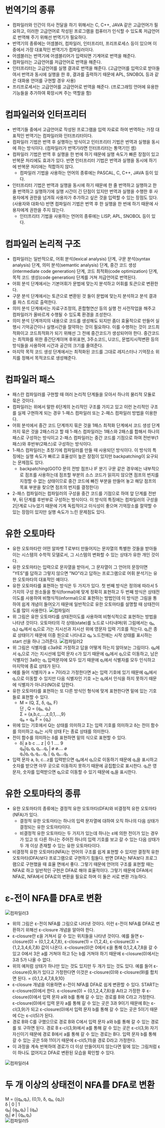 # 번역기의 종류
* 컴파일러와 인간이 의사 전달을 하기 위해서는 C, C++, JAVA 같은 고급언어가 필요하고, 이러한 고급언어로 작성된 프로그램을 컴퓨터가 인식할 수 있도록 저급언어로 번역해 주기 위해선 번역기가 필요하다.  
* 번역기의 종류에는 어셈블러, 컴파일러, 인터프리터, 프리프로세스 등이 있으며 이 중에서 가장 대표적인 번역기가 컴파일러이다. 
* 어셈블러는 번역기에 어셈블리어가 입력되면 기계어로 번역을 해준다. 
* 컴파일러는 고급언어를 저급언어로 번역을 해준다. 
* 인터프리터는 고급언어를 실행 결과로 번역을 해준다. (고급언어를 입력으로 받아들여서 번역과 동시에 실행을 한 후, 결과를 출력하기 때문에 APL, SNOBOL 등과 같은 대화용 언어를 구현할 경우 사용)
* 프리프로세서는 고급언어를 고급언어로 번역을 해준다. (프로그래밍 언어에 유용한 기능들을 추가하여 확장시켜 주는 역할을 함)

# 컴파일러와 인터프리터 
* 번역기들 중에서 고급언어로 작성된 프로그램을 입력 자료로 하여 번역하는 가장 대표적인 번역기는 컴파일러와 인터프리터이다. 
* 컴파일러 기법은 번역 후 실행하는 방식이고 인터프리터 기법은 번역과 실행을 동시에 하는 방식이다. (컴파일러가 번역기라면 인터프리터는 통역기인 셈)
* 컴파일러 기법은 번역 후 실행을 한 번에 하기 때문에 실행 속도가 빠른 장점이 있고 반복문 처리에도 효과가 있다. 반면 인터프리터 기법은 번역과 실행을 동시에 하기에 반복문 처리에는 적합하지 않다.
  * 컴파일러 기법을 사용하는 언어의 종류에는 PASCAL, C, C++, JAVA 등이 있다.
* 인터프리터 기법은 번역과 실행을 동시에 하기 때문에 한 줄 번역하고 실행하고 한 줄 번역하고 실행하기에 실행 시간이 긴 단점이 있지만 번역과 실행을 수행한 후 사용자에게 권한을 넘겨줘 사용자가 추가하고 싶은 것을 입력할 수 있는 장점도 있다. (사용자와 대화식) 반면 컴파일러 기법은 번역 후 한 실행을 한 번에 하기 때문에 사용자에게 권한을 주지 않는다. 
  * 인터프리터 기법을 사용하는 언어의 종류에는 LISP, APL, SNOBOL 등이 있다.

 # 컴파일러 논리적 구조 
 * 컴파일러는 일반적으로, 어휘 분석(lexical analysis) 단계, 구문 분석(syntax analysis) 단계, 의미 분석(semantic analysis) 단계, 중간 코드 생성(intermediate code generation) 단계, 코드 최적화(code optimization) 단계, 목적 코드 생성(code generation) 단계를 거쳐 저급언어로 번역된다.
 * 어휘 분석 단계에서는 기본어휘가 문법에 맞는지 분석하고 어휘를 토큰으로 변환한다.
 * 구문 분석 단계에서는 토큰으로 변환된 것 들이 문법에 맞는지 분석하고 분석 결과를 파스 트리로 출력한다.
 * 의미 분석 단계에서는 자료구조정의, 혼합형연산 등의 실행 전 사전작업을 해주고 컴파일러가 올바르게 수행될 수 있도록 환경을 조성한다.
 * 의미 분석 단계까지의 내용으로 코드를 생성해도 되지만 좀더 효율적으로 만들어 실행시 기억공간이나 실행시간을 절약하는 것이 필요하다. 이를 수행하는 것이 코드최적화이고 코드최적화가 되기 위해선 그 전에 중간코드가 생성되어야 한다. 중간코드는 최적화를 위한 중간단계이며 후위표현, 3주소코드, U코드, 문법지시적변환 등의 방식들을 사용하여 시간과 공간의 크기를 줄여준다.
 * 마지막 목적 코드 생성 단계에서는 최적화된 코드를 그대로 레지스터나 기억장소 위치를 정해서 목적코드로 생성해준다.

# 컴파일러 패스
* 패스란 컴파일러를 구현할 때 여러 논리적 단계들을 모아서 하나의 물리적 모듈로 묶은 것이다.
* 컴파일러는 위에서 말한 6단계의 논리적인 구조를 가지고 있고 이런 논리적인 구조를 실제 구현하게 되는 경우 1-패스 컴파일러 또는 2-패스 컴파일러 방법을 이용한다.
* 어휘 분석에서 중간 코드 단계까지 묶은 것을 1패스 최적화 단계에서 코드 생성 단계까지 묶은 것을 2패스라고 할 때 1-패스 컴파일러는 1패스와 2패스를 합해서 하나의 패스로 구성하는 방식이고 2-패스 컴파일러는 중간 코드를 기점으로 하여 전반부(1패스)와 후반부(2패스)로 구성하는 방식이다.
* 1-패스 컴파일러는 초창기에 컴파일러를 만들 때 사용되던 방식이다. 이 방식의 특징에는 실행 속도가 빠르고 효율성이 높은 장점이 있지만 backpatching이 요구되는 문제점도 있다.
  * backpatching(GOTO 문의 전방 점프나 IF 분기 구문 같은 경우에는 내부적으로 점프를 사용하는데 점프할 부분의 소스 코드가 읽히지 않으면 점프의 번지를 지정할 수 없는 상태이므로 중간 코드에 빠진 부분을 만들어 놓고 해당 점프의 목표 부분을 찾으면 점프의 번지를 결정한다)
* 2-패스 컴파일러는 컴파일러의 구성을 중간 코드를 기점으로 하여 앞 단계를 전반부, 뒤 단계를 후반부로 구성하는 방식이다. 이 방식의 특징에는 컴파일러의 구성을 2단계로 나누었기 때문에 기계 독립적이고 이식성이 좋으며 기억장소를 절약할 수 있는 장점이 있지만 실행 속도가 느린 문제점도 있다.

# 유한 오토마타 
* 유한 오토마타란 어떤 알파벳 T로부터 만들어지는 문자열의 특별한 것들을 받아들이는 시스템의 수학적 모델로서, 그 시스템의 변화할 수 있는 상태가 유한 개인 것이다.
* 유한 오토마타는 입력으로 문자열을 받아서, 그 문자열이 그 언어의 문장이면 "YES"를 답하고 그렇지 않으면 "NO"라고 답하는 프로그램으로 어휘 분석기는 유한 오토마타의 대표적인 예이다.
* 유한 오토마타를 표현하는 방식은 두 가지가 있다. 첫 번째 방식은 정의에 따라서 5가지의 구성 원소들을 형식(formal)에 맞게 정확히 표현하고 두 번째 방식은 상태전이도를 사용하여 비형식적(informal)으로 표현하는 방법인데 이 방식은 그림을 통하여 쉽게 개념이 들어오기 때문에 일반적으로 유한 오토마타를 설명할 때 상태전이도를 많이 사용한다.
![컴파일러](https://github.com/potatoduck9/TIL/assets/125454578/3607f5a1-72ed-4a52-872c-4846df8cf6ad)
* 위 그림은 유한 오토마타를 상태전이도를 사용하여 비형식적으로 표현하는 방법을 나타낸 것이다. 오토마타의 각 상태(state)를 노드로 나타내며(위 그림에서는 q₀, q₁) q₀에서 q₁으로 가는 지시선과 지시선 위에 영문자 입력 기호를 적는다. q₁은 종료 상태이기 때문에 이중 원으로 나타내고 q₀ 노드전에는 시작 상태를 표시하는 start 선을 하나 그려준다.
![컴파일러2](https://github.com/potatoduck9/TIL/assets/125454578/9e592c68-7cf7-4d32-a562-5f0475986e7f)
* 위 그림은 식별자를 c3a9로 가정하고 답을 어떻게 하는지 알아보는 그림이다. q₀에서  q₁으로 가는 지시선에 입력 문자 c가 있기 때문에 q₀에서 q₁으로 이동하고, 남은 식별자인 3a9는 q₁ 입력문자에 모두 있기 때문에 q₁에서 식별자를 모두 인식하고 마지막에 종료 상태가 된다.
* 예를 들어 식별자가 a = 7이라고 가정한다면 a는 입력 기호에 있기 때문에 q₀에서 q₁으로 이동할 수 있지만 다음 식별자인 기호 =는 q₁에서 인식을 하지 못하기 때문에 식별자가 아니다(NO)로 답한다.
* 유한 오토마타를 표현하는 또 다른 방식인 형식에 맞게 표현한다면 밑에 있는 기호들로 표현할 수 있다. 
  * M = (Q, Σ, δ, q₀, F) <br>
   단 , Q = {q₀, q₁} <br>
   Σ = {a,b,c,...,z,0,1,...,9} <br>
   q₀ = q₀ F = {q₁} <br>
* 위에 있는 기호에서 Q는 상태를 의미하고 Σ는 입력 기호를 의미하고 δ는 전이 함수를 의미하고 q₀는 시작 상태 F는 종료 상태를 의미한다.
* 전이 함수를 의미하는 δ를 표현하면 밑의 식으로 표현할 수 있다.
  * δ| a  b  c ...  z   |  0   1 .... 9 <br>
  q₀|q₁ q₁ q₁...q₁   | ø   ø.... ø <br>
  q₁|q₁ q₁ q₁...q₁   | q₁  q₁...q₁ <br>
* 입력 문자 a, b, c...z를 입력받으면 q₀에서 q₁으로 이동하기 때문에 q₁을 표시하고 숫자를 받으면 아무 곳으로 이동하지 못하기 때문에 공집합으로 표시한다. q₁은 영문자, 숫자를 입력받으면 q₁으로 이동할 수 있기 때문에 q₁을 표시한다.
# 유한 오토마타의 종류 
* 유한 오토마타의 종류에는 결정적 유한 오토마타(DFA)와 비결정적 유한 오토마타(NFA)가 있다.
  * 결정적 유한 오토마타는 하나의 입력 문자열에 대하여 오직 하나의 다음 상태가 결정되는 유한 오토마타이다.
  * 비결정적 유한 오토마타는 두 가지가 있는데 하나는 ε에 의한 전이가 있는 경우가 있고 또 다른 하나는 주어진 하나의 입력 기호를 보고 갈 수 있는 다음 상태가 두 개 이상 존재할 수 있는 유한 오토마타이다.
* 비결정적 유한 오토마타(NFA)는 언어의 구조를 쉽게 표현할 수 있지만 결정적 유한 오토마타(DFA)보다 프로그램으로 구현하기 힘들다. 반면 DFA는 NFA보다 프로그램으로 구현했을 때 효율 면에서 좋다. 그렇기 때문에 언어의 구조를 표현할 때는 NFA로 하고 일반적인 구현은 DFA로 해야 효율적이다. 그렇기 때문에 DFA에서 NFA로, NFA에서 DFA로의 변환을 필요로 하며 이 둘은 서로 변환 가능하다.
# ε-전이 NFA를 DFA로 변환  
![컴파일러3](https://github.com/potatoduck9/TIL/assets/125454578/baa52b5e-4da2-4fc2-afa5-440da65aff97)
* 위의 그림은 ε-전이 NFA를 그림으로 나타낸 것이다. 이런 ε-전이 NFA를 DFA로 변환하기 위해선 ε-closure 개념을 알아야 한다.
* ε-closure란 ε을 거쳐서 갈 수 있는 위치들을 나타낸 것이다. 예를 들면 ε-closure(0) = {0,1,2,4,7,8}, ε-closure(1) = {1,2,4}, ε-closure(3) = {1,2,3,4,6,7,8} 값이 나온다. ε-closure(0)은 0에서 ε을 통해 0,1,2,4,7,8을 갈 수 있고 0에서 3은 a를 거쳐야 하고 5는 b를 거쳐야 하기 때문에 ε-closure(0)에서는 3과 5가 나올 수 없다.
* 위의 예처럼 상태가 하나만 있는 것도 있지만 두 개가 있는 것도 있다. 예를 들어 ε-closure(0,9)가 있다고 가정한다면 이것은 ε-closure(0)와  ε-closure(9)를 합치면 된다. = {0,1,2,4,7,8,9,10}
* ε-closure 개념을 이용하면 ε-전이 NFA를 DFA로 쉽게 변환할 수 있다. START는 ε-closure(0)에서 한다. ε-closure(0) = {0,1,2,4,7,8}을 A라고 가정한 후 ε-closure(0)에서 입력 문자 a와 b를 통해 갈 수 있는 경로를 B와 C라고 가정한다. ε-closure(0)에서 입력 문자 a를 통해 갈 수 있는 곳은 3과 9이기 때문에 B는 ε-cl(3,9)가 되고 ε-closure(0)에서 입력 문자 b를 통해 갈 수 있는 곳은 5이기 때문에 C는 ε-cl(5)가 된다.
* 경로 B와 C를 구했으므로 경로 B와 C에서 입력 문자 a와 b를 통해 갈 수 있는 경로를 또 구하면 된다. 경로 B ε-cl(3,9)에서 a를 통해 갈 수 있는 곳은 ε-cl(3,9) 자기 자신이기 때문에 경로 B에서 a를 통해 갈 수 있는 경로는 B다. 입력 문자 b를 통해 갈 수 있는 곳은 5와 11이기 때문에 ε-cl(5,11)을 경로 D라고 가정한다.
* 이 과정을 계속 반복하여 경로가 더 이상 만들어지지 않는다면 밑에 있는 그림처럼 ε이 하나도 없어지고 DFA로 변환된 모습을 확인할 수 있다.

![컴파일러4](https://github.com/potatoduck9/TIL/assets/125454578/e3070740-55e1-4c14-b6b6-6aef5f847519)
# 두 개 이상의 상태전이 NFA를 DFA로 변환 
M = ({q₀,q₁}, {0,1}, δ, q₀, {q₁}) <br>
δ | 0    |   1 <br>
q₀| {q₀,q₁} | {q₀} <br>
q₁| ø     |   {q₀,q₁} <br> 
![컴파일러5](https://github.com/potatoduck9/TIL/assets/125454578/7fcb7d6c-1dc0-4b3e-a435-db48d4542315)



  
  
 










